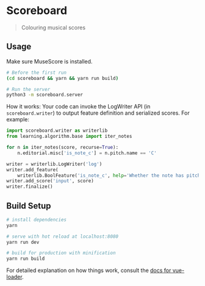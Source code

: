 # Scoreboard

> Colouring musical scores

## Usage

Make sure MuseScore is installed.

```sh
# Before the first run
(cd scoreboard && yarn && yarn run build)

# Run the server
python3 -m scoreboard.server
```

How it works: Your code can invoke the LogWriter API (in `scoreboard.writer`) to
output feature definition and serialized scores. For example:

```python
import scoreboard.writer as writerlib
from learning.algorithm.base import iter_notes

for n in iter_notes(score, recurse=True):
    n.editorial.misc['is_note_c'] = n.pitch.name == 'C'

writer = writerlib.LogWriter('log')
writer.add_feature(
    writerlib.BoolFeature('is_note_c', help='Whether the note has pitch C'))
writer.add_score('input', score)
writer.finalize()
```

## Build Setup

``` bash
# install dependencies
yarn

# serve with hot reload at localhost:8080
yarn run dev

# build for production with minification
yarn run build
```

For detailed explanation on how things work, consult the [docs for vue-loader](http://vuejs.github.io/vue-loader).
